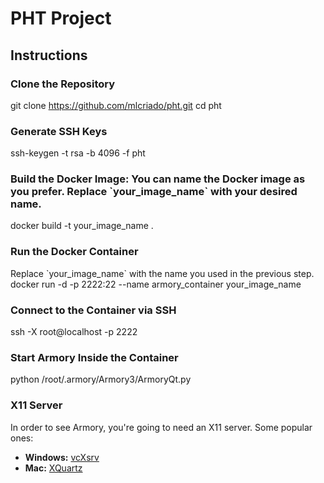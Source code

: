    # PHT Project

   ## Instructions

   ### Clone the Repository
   git clone https://github.com/mlcriado/pht.git
   cd pht
   
   ### Generate SSH Keys
   ssh-keygen -t rsa -b 4096 -f pht
   
   ### Build the Docker Image: You can name the Docker image as you prefer. Replace \`your_image_name\` with your desired name.
   docker build -t your_image_name .

   ### Run the Docker Container
   Replace \`your_image_name\` with the name you used in the previous step.
   docker run -d -p 2222:22 --name armory_container your_image_name

   ### Connect to the Container via SSH
   ssh -X root@localhost -p 2222

   ### Start Armory Inside the Container
   python /root/.armory/Armory3/ArmoryQt.py

   ### X11 Server

   In order to see Armory, you're going to need an X11 server. Some popular ones:

   - **Windows:** [vcXsrv](https://sourceforge.net/projects/vcxsrv/)
   - **Mac:** [XQuartz](https://www.xquartz.org/)

